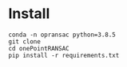 # Install
```
conda -n opransac python=3.8.5
git clone
cd onePointRANSAC
pip install -r requirements.txt
```
